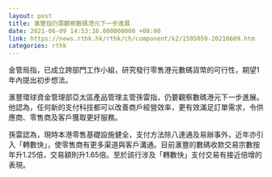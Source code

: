 ```yaml
---
layout: post
title: 滙豐指仍需觀察數碼港元下一步進展
date: 2021-06-09 14:53:16.000000000 +08:00
link: https://news.rthk.hk/rthk/ch/component/k2/1595059-20210609.htm
categories: rthk
---
```


金管局指，已成立跨部門工作小組，研究發行零售港元數碼貨幣的可行性，期望1年內提出初步想法。

滙豐環球資金管理部亞太區產品管理主管孫雷指，仍要觀察數碼港元下一步進展。他認為，任何新的支付科技都可以改善商戶經營效率，更有效滿足訂單需求，令供應商、零售商及客戶獲取更好服務。

孫雷認為，現時本港零售基礎設施健全，支付方法除八達通及易辦事外，近年亦引入「轉數快」，使零售商有更多渠道與客戶溝通。目前滙豐的數碼收款交易宗數按年升1.25倍，交易額則升1.65倍。至於該行涉及「轉數快」支付交易有接近倍增的表現。
